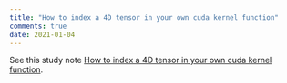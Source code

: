 ```yaml
---
title: "How to index a 4D tensor in your own cuda kernel function"
comments: true
date: 2021-01-04
---
```


See this study note [How to index a 4D tensor in your own cuda kernel function](https://github.com/ccj5351/studynotes/blob/master/stereo-matching/4dtensor_index_in_cuda.md).
